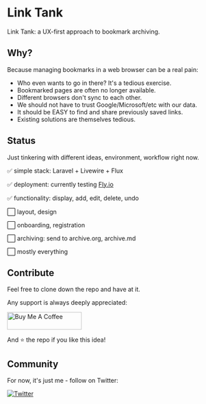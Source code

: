 # Link Tank

Link Tank: a UX-first approach to bookmark archiving.

## Why?

Because managing bookmarks in a web browser can be a real pain:

- Who even wants to go in there? It's a tedious exercise.
- Bookmarked pages are often no longer available.
- Different browsers don't sync to each other.
- We should not have to trust Google/Microsoft/etc with our data.
- It should be EASY to find and share previously saved links.
- Existing solutions are themselves tedious.

## Status

Just tinkering with different ideas, environment, workflow right now.

:white_check_mark: simple stack: Laravel + Livewire + Flux

:white_check_mark: deployment: currently testing [Fly.io](https://fly.io)

:white_check_mark: functionality: display, add, edit, delete, undo

:white_large_square: layout, design

:white_large_square: onboarding, registration

:white_large_square: archiving: send to archive.org, archive.md

:white_large_square: mostly everything

## Contribute

Feel free to clone down the repo and have at it.

Any support is always deeply appreciated:

<a href="https://www.buymeacoffee.com/gomarcd" target="_blank"><img src="https://cdn.buymeacoffee.com/buttons/default-yellow.png" alt="Buy Me A Coffee" height="41" width="174"></a>

And :star: the repo if you like this idea!

## Community

For now, it's just me - follow on Twitter:

[![Twitter](https://img.shields.io/twitter/url/https/twitter.com/gomarcd.svg?style=social&label=Follow%20%40gomarcd)](https://twitter.com/gomarcd)
